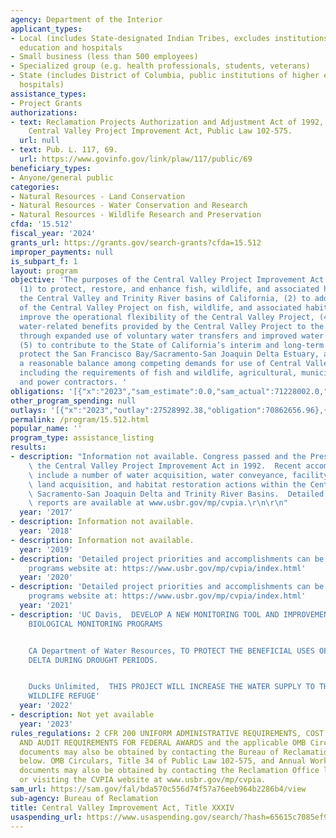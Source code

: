 ```yaml
---
agency: Department of the Interior
applicant_types:
- Local (includes State-designated Indian Tribes, excludes institutions of higher
  education and hospitals
- Small business (less than 500 employees)
- Specialized group (e.g. health professionals, students, veterans)
- State (includes District of Columbia, public institutions of higher education and
  hospitals)
assistance_types:
- Project Grants
authorizations:
- text: Reclamation Projects Authorization and Adjustment Act of 1992, Title XXXIV,
    Central Valley Project Improvement Act, Public Law 102-575.
  url: null
- text: Pub. L. 117, 69.
  url: https://www.govinfo.gov/link/plaw/117/public/69
beneficiary_types:
- Anyone/general public
categories:
- Natural Resources - Land Conservation
- Natural Resources - Water Conservation and Research
- Natural Resources - Wildlife Research and Preservation
cfda: '15.512'
fiscal_year: '2024'
grants_url: https://grants.gov/search-grants?cfda=15.512
improper_payments: null
is_subpart_f: 1
layout: program
objective: 'The purposes of the Central Valley Project Improvement Act (CVPIA) are
  (1) to protect, restore, and enhance fish, wildlife, and associated habitats in
  the Central Valley and Trinity River basins of California, (2) to address impacts
  of the Central Valley Project on fish, wildlife, and associated habitats, (3) to
  improve the operational flexibility of the Central Valley Project, (4) to increase
  water-related benefits provided by the Central Valley Project to the State of California
  through expanded use of voluntary water transfers and improved water conservation,
  (5) to contribute to the State of California’s interim and long-term efforts to
  protect the San Francisco Bay/Sacramento-San Joaquin Delta Estuary, and (6) to achieve
  a reasonable balance among competing demands for use of Central Valley Project water,
  including the requirements of fish and wildlife, agricultural, municipal and industrial
  and power contractors. '
obligations: '[{"x":"2023","sam_estimate":0.0,"sam_actual":71228002.0,"usa_spending_actual":65772647.78},{"x":"2024","sam_estimate":0.0,"sam_actual":62436096.0,"usa_spending_actual":60433487.74},{"x":"2025","sam_estimate":0.0,"sam_actual":50000000.0,"usa_spending_actual":4615819.57}]'
other_program_spending: null
outlays: '[{"x":"2023","outlay":27528992.38,"obligation":70862656.96},{"x":"2024","outlay":2766521.99,"obligation":14678883.74},{"x":"2025","outlay":20163.86,"obligation":4771991.0}]'
permalink: /program/15.512.html
popular_name: ''
program_type: assistance_listing
results:
- description: "Information not available. Congress passed and the President signed\
    \ the Central Valley Project Improvement Act in 1992.  Recent accomplishments\
    \ include a number of water acquisition, water conveyance, facility construction,\
    \ land acquisition, and habitat restoration actions within the Central Valley,\
    \ Sacramento-San Joaquin Delta and Trinity River Basins.  Detailed accomplishment\
    \ reports are available at www.usbr.gov/mp/cvpia.\r\n\r\n"
  year: '2017'
- description: Information not available.
  year: '2018'
- description: Information not available.
  year: '2019'
- description: 'Detailed project priorities and accomplishments can be found on the
    programs website at: https://www.usbr.gov/mp/cvpia/index.html'
  year: '2020'
- description: 'Detailed project priorities and accomplishments can be found on the
    programs website at: https://www.usbr.gov/mp/cvpia/index.html'
  year: '2021'
- description: 'UC Davis,  DEVELOP A NEW MONITORING TOOL AND IMPROVEMENTS TO OUR CURRENT
    BIOLOGICAL MONITORING PROGRAMS


    CA Department of Water Resources, TO PROTECT THE BENEFICIAL USES OF WATER IN THE
    DELTA DURING DROUGHT PERIODS.


    Ducks Unlimited,  THIS PROJECT WILL INCREASE THE WATER SUPPLY TO THE SUTTER NATIONAL
    WILDLIFE REFUGE'
  year: '2022'
- description: Not yet available
  year: '2023'
rules_regulations: 2 CFR 200 UNIFORM ADMINISTRATIVE REQUIREMENTS, COST PRINCIPLES,
  AND AUDIT REQUIREMENTS FOR FEDERAL AWARDS and the applicable OMB Circulars.  These
  documents may also be obtained by contacting the Bureau of Reclamation Office listed
  below. OMB Circulars, Title 34 of Public Law 102-575, and Annual Work Plans.  These
  documents may also be obtained by contacting the Reclamation Office listed below
  or visiting the CVPIA website at www.usbr.gov/mp/cvpia.
sam_url: https://sam.gov/fal/bda570c556d74f57a76eeb964b2286b4/view
sub-agency: Bureau of Reclamation
title: Central Valley Improvement Act, Title XXXIV
usaspending_url: https://www.usaspending.gov/search/?hash=65615c7085ef9bcec60c87a1b3a296fd
---
```

